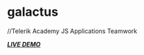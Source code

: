 # galactus
//Telerik Academy JS Applications Teamwork

[***LIVE DEMO***](https://raw.githack.com/Team-Galactus/galactus/master/public/index.html)
